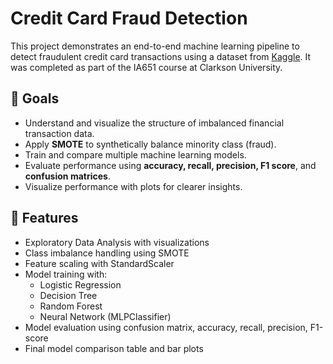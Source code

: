# Credit Card Fraud Detection

This project demonstrates an end-to-end machine learning pipeline to detect fraudulent credit card transactions using a dataset from [Kaggle](https://www.kaggle.com/mlg-ulb/creditcardfraud). It was completed as part of the IA651 course at Clarkson University.

## 🎯 Goals
- Understand and visualize the structure of imbalanced financial transaction data.
- Apply **SMOTE** to synthetically balance minority class (fraud).
- Train and compare multiple machine learning models.
- Evaluate performance using **accuracy, recall, precision, F1 score**, and **confusion matrices**.
- Visualize performance with plots for clearer insights.

## 📌 Features
- Exploratory Data Analysis with visualizations
- Class imbalance handling using SMOTE
- Feature scaling with StandardScaler
- Model training with:
  - Logistic Regression
  - Decision Tree
  - Random Forest
  - Neural Network (MLPClassifier)
- Model evaluation using confusion matrix, accuracy, recall, precision, F1-score
- Final model comparison table and bar plots
